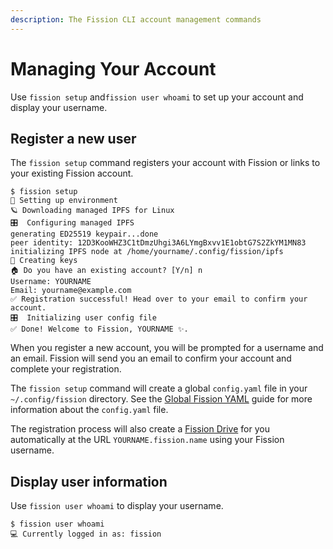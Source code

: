 ```yaml
---
description: The Fission CLI account management commands
---
```


# Managing Your Account

Use `fission setup` and`fission user whoami` to set up your account and display your username.

## Register a new user

The `fission setup` command registers your account with Fission or links to your existing Fission account.

```text
$ fission setup
🌱 Setting up environment
🪐 Downloading managed IPFS for Linux
🎛️  Configuring managed IPFS
generating ED25519 keypair...done
peer identity: 12D3KooWHZ3C1tDmzUhgi3A6LYmgBxvv1E1obtG7S2ZkYM1MN83
initializing IPFS node at /home/yourname/.config/fission/ipfs
🔑 Creating keys
🏠 Do you have an existing account? [Y/n] n
Username: YOURNAME
Email: yourname@example.com
✅ Registration successful! Head over to your email to confirm your account.
🎛️  Initializing user config file
✅ Done! Welcome to Fission, YOURNAME ✨.
```

When you register a new account, you will be prompted for a username and an email. Fission will send you an email to confirm your account and complete your registration.

The `fission setup` command will create a global `config.yaml` file in your `~/.config/fission` directory. See the [Global Fission YAML](fission-yaml.md#global-fission-yaml) guide for more information about the `config.yaml` file.

The registration process will also create a [Fission Drive](../../drive/preview.md) for you automatically at the URL `YOURNAME.fission.name` using your Fission username.

## Display user information

Use `fission user whoami` to display your username.

```text
$ fission user whoami
💻 Currently logged in as: fission
```

